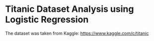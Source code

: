 # Titanic Dataset Analysis using Logistic Regression
 
The dataset was taken from Kaggle:
https://www.kaggle.com/c/titanic

